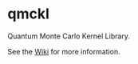 # qmckl
Quantum Monte Carlo Kernel Library.

See the [Wiki](https://github.com/TREX-CoE/qmckl/wiki) for more information.
